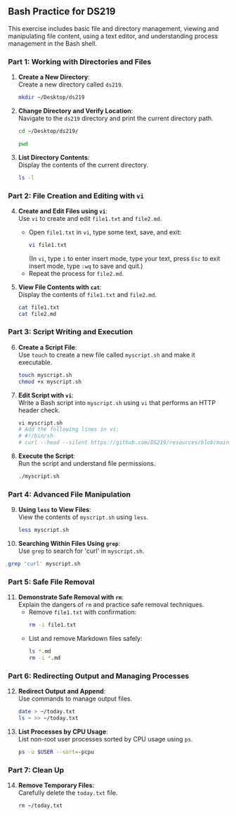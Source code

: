 ## Bash Practice for DS219

This exercise includes basic file and directory management, viewing and manipulating file content, using a text editor, and understanding process management in the Bash shell.

### Part 1: Working with Directories and Files

1. **Create a New Directory**:  
   Create a new directory called `ds219`.
   ```bash
   mkdir ~/Desktop/ds219
   ```

2. **Change Directory and Verify Location**:  
   Navigate to the `ds219` directory and print the current directory path.
   ```bash
   cd ~/Desktop/ds219/
   ```
   ```bash
   pwd
   ```

3. **List Directory Contents**:  
   Display the contents of the current directory.
   ```bash
   ls -l
   ```

### Part 2: File Creation and Editing with `vi`

4. **Create and Edit Files using `vi`**:  
   Use `vi` to create and edit `file1.txt` and `file2.md`.
   - Open `file1.txt` in `vi`, type some text, save, and exit:
     ```bash
     vi file1.txt
     ```
     (In `vi`, type `i` to enter insert mode, type your text, press `Esc` to exit insert mode, type `:wq` to save and quit.)
   - Repeat the process for `file2.md`.

5. **View File Contents with `cat`**:  
   Display the contents of `file1.txt` and `file2.md`.
   ```bash
   cat file1.txt
   cat file2.md
   ```

### Part 3: Script Writing and Execution

6. **Create a Script File**:  
   Use `touch` to create a new file called `myscript.sh` and make it executable.
   ```bash
   touch myscript.sh
   chmod +x myscript.sh
   ```

7. **Edit Script with `vi`**:  
   Write a Bash script into `myscript.sh` using `vi` that performs an HTTP header check.
   ```bash
   vi myscript.sh
   # Add the following lines in vi:
   # #!/bin/sh
   # curl --head --silent https://github.com/DS219/resources/blob/main/LICENSE
   ```

8. **Execute the Script**:  
   Run the script and understand file permissions.
   ```bash
   ./myscript.sh
   ```

### Part 4: Advanced File Manipulation

9. **Using `less` to View Files**:  
   View the contents of `myscript.sh` using `less`.
   ```bash
   less myscript.sh
   ```

10. **Searching Within Files Using `grep`**:  
   Use `grep` to search for 'curl' in `myscript.sh`.
   ```bash
   grep 'curl' myscript.sh
   ```

### Part 5: Safe File Removal

11. **Demonstrate Safe Removal with `rm`**:  
    Explain the dangers of `rm` and practice safe removal techniques.
    - Remove `file1.txt` with confirmation:
      ```bash
      rm -i file1.txt
      ```
    - List and remove Markdown files safely:
      ```bash
      ls *.md
      rm -i *.md
      ```

### Part 6: Redirecting Output and Managing Processes

12. **Redirect Output and Append**:  
    Use commands to manage output files.
    ```bash
    date > ~/today.txt
    ls ~ >> ~/today.txt
    ```

13. **List Processes by CPU Usage**:  
    List non-root user processes sorted by CPU usage using `ps`.
    ```bash
    ps -u $USER --sort=-pcpu
    ```

### Part 7: Clean Up

14. **Remove Temporary Files**:  
    Carefully delete the `today.txt` file.
    ```bash
    rm ~/today.txt
    ```
